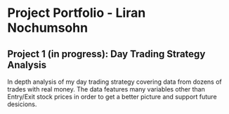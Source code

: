 
# Project Portfolio - Liran Nochumsohn


## Project 1 (in progress): Day Trading Strategy Analysis

In depth analysis of my day trading strategy covering data from dozens of trades with real money. The data features many variables other than Entry/Exit stock prices in order to get a better picture and support future desicions. 
